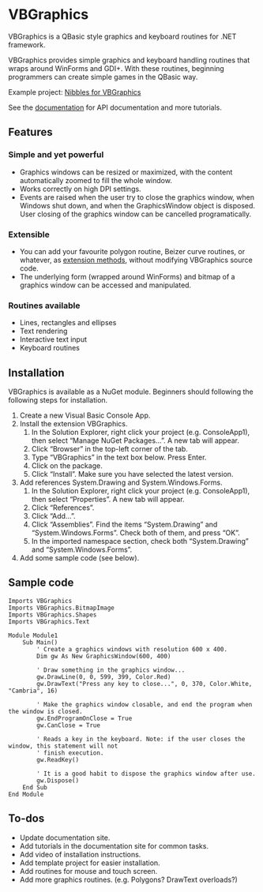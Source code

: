 # VBGraphics

VBGraphics is a QBasic style graphics and keyboard routines for .NET framework.

VBGraphics provides simple graphics and keyboard handling routines that wraps
around WinForms and GDI+. With these routines, beginning programmers can create
simple games in the QBasic way.

Example project: [Nibbles for VBGraphics](https://github.com/lwchkg/Nibbles_VBGraphics)

See the [documentation](https://lwchkg.github.io/VBGraphics/) for API
documentation and more tutorials.

## Features

### Simple and yet powerful

* Graphics windows can be resized or maximized, with the content automatically
  zoomed to fill the whole window.
* Works correctly on high DPI settings.
* Events are raised when the user try to close the graphics window, when Windows
  shut down, and when the GraphicsWindow object is disposed. User closing of the
  graphics window can be cancelled programatically.

### Extensible

* You can add your favourite polygon routine, Beizer curve routines, or
  whatever, as [extension methods](https://docs.microsoft.com/en-us/dotnet/visual-basic/programming-guide/language-features/procedures/extension-methods),
  without modifying VBGraphics source code.
* The underlying form (wrapped around WinForms) and bitmap of a graphics window
  can be accessed and manipulated.

### Routines available

* Lines, rectangles and ellipses
* Text rendering
* Interactive text input
* Keyboard routines

## Installation

VBGraphics is available as a NuGet module. Beginners should following the
following steps for installation.

1. Create a new Visual Basic Console App.
2. Install the extension VBGraphics.
   1. In the Solution Explorer, right click your project (e.g. ConsoleApp1),
      then select “Manage NuGet Packages…”. A new tab will appear.
   2. Click “Browser” in the top-left corner of the tab.
   3. Type “VBGraphics” in the text box below. Press Enter.
   4. Click on the package.
   5. Click “Install”. Make sure you have selected the latest version.
3. Add references System.Drawing and System.Windows.Forms.
   1. In the Solution Explorer, right click your project (e.g. ConsoleApp1),
      then select “Properties”. A new tab will appear.
   2. Click “References”.
   3. Click “Add…”.
   4. Click “Assemblies”. Find the items “System.Drawing” and
      “System.Windows.Forms”. Check both of them, and press “OK”.
   5. In the imported namespace section, check both “System.Drawing” and
      “System.Windows.Forms”.
4. Add some sample code (see below).

## Sample code

```vbnet
Imports VBGraphics
Imports VBGraphics.BitmapImage
Imports VBGraphics.Shapes
Imports VBGraphics.Text

Module Module1
    Sub Main()
        ' Create a graphics windows with resolution 600 x 400.
        Dim gw As New GraphicsWindow(600, 400)

        ' Draw something in the graphics window...
        gw.DrawLine(0, 0, 599, 399, Color.Red)
        gw.DrawText("Press any key to close...", 0, 370, Color.White, "Cambria", 16)

        ' Make the graphics window closable, and end the program when the window is closed.
        gw.EndProgramOnClose = True
        gw.CanClose = True

        ' Reads a key in the keyboard. Note: if the user closes the window, this statement will not
        ' finish execution.
        gw.ReadKey()

        ' It is a good habit to dispose the graphics window after use.
        gw.Dispose()
    End Sub
End Module
```

## To-dos

* Update documentation site.
* Add tutorials in the documentation site for common tasks.
* Add video of installation instructions.
* Add template project for easier installation.
* Add routines for mouse and touch screen.
* Add more graphics routines. (e.g. Polygons? DrawText overloads?)
